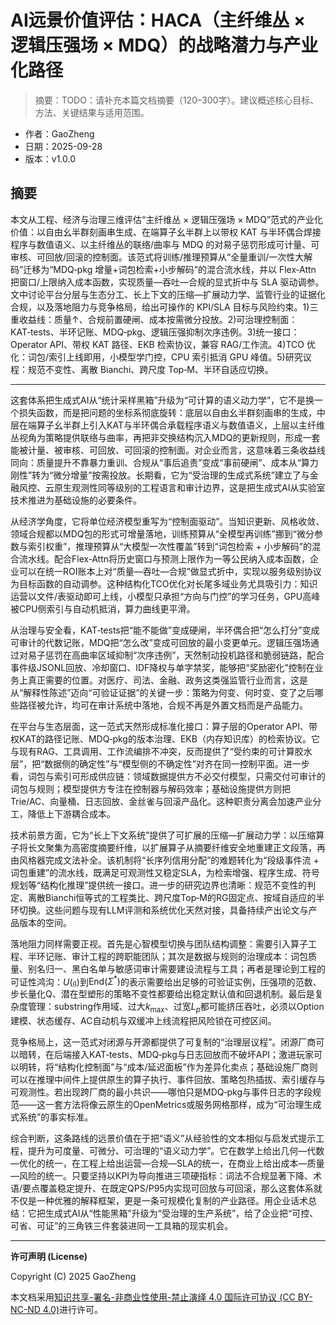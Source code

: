 # AI远景价值评估：HACA（主纤维丛 × 逻辑压强场 × MDQ）的战略潜力与产业化路径

> 摘要：TODO：请补充本篇文档摘要（120–300字）。建议概述核心目标、方法、关键结果与适用范围。


- 作者：GaoZheng
- 日期：2025-09-28
- 版本：v1.0.0

## 摘要
本文从工程、经济与治理三维评估“主纤维丛 × 逻辑压强场 × MDQ”范式的产业化价值：以自由幺半群刻画串生成、在端算子幺半群上以带权 KAT 与半环偶合焊接程序与数值语义、以主纤维丛的联络/曲率与 MDQ 的对易子惩罚形成可计量、可审核、可回放/回滚的控制面。该范式将训练/推理预算从“全量重训/一次性大解码”迁移为“MDQ‑pkg 增量+词包检索+小步解码”的混合流水线，并以 Flex‑Attn 把窗口/上限纳入成本函数，实现质量—吞吐—合规的显式折中与 SLA 驱动调参。文中讨论平台分层与生态分工、长上下文的压缩—扩展动力学、监管行业的证据化合规，以及落地阻力与竞争格局，给出可操作的 KPI/SLA 目标与风险约束。1)三重收益线：质量↑、合规前置硬闸、成本按需微分投放。2)可治理控制面：KAT‑tests、半环记账、MDQ‑pkg、逻辑压强抑制次序违例。3)统一接口：Operator API、带权 KAT 路径、EKB 检索协议，兼容 RAG/工作流。4)TCO 优化：词包/索引上线即用，小模型学门控，CPU 索引抵消 GPU 峰值。5)研究议程：规范不变性、离散 Bianchi、跨尺度 Top‑M、半环自适应切换。

---

这套体系把生成式AI从“统计采样黑箱”升级为“可计算的语义动力学”，它不是换一个损失函数，而是把问题的坐标系彻底旋转：底层以自由幺半群刻画串的生成，中层在端算子幺半群上引入KAT与半环偶合承载程序语义与数值语义，上层以主纤维丛视角为策略提供联络与曲率，再把非交换结构沉入MDQ的更新规则，形成一套能被计量、被审核、可回放、可回滚的控制面。对企业而言，这意味着三条收益线同向：质量提升不靠暴力重训、合规从“事后追责”变成“事前硬闸”、成本从“算力刚性”转为“微分增量”按需投放。长期看，它为“受治理的生成式系统”建立了与金融风控、云原生观测性同等级别的工程语言和审计边界，这是把生成式AI从实验室技术推进为基础设施的必要条件。

从经济学角度，它将单位经济模型重写为“控制面驱动”。当知识更新、风格收敛、领域合规都以MDQ包的形式可增量落地，训练预算从“全模型再训练”挪到“微分参数与索引权重”，推理预算从“大模型一次性覆盖”转到“词包检索 + 小步解码”的混合流水线。配合Flex‑Attn将历史窗口与预测上限作为一等公民纳入成本函数，企业可以在统一ROI账本上对“质量—吞吐—合规”做显式折中，实现以服务级别协议为目标函数的自动调参。这种结构化TCO优化对长尾多域业务尤具吸引力：知识运营以文件/表驱动即可上线，小模型只承担“方向与门控”的学习任务，GPU高峰被CPU侧索引与自动机抵消，算力曲线更平滑。

从治理与安全看，KAT‑tests把“能不能做”变成硬闸，半环偶合把“怎么打分”变成可审计的代数记账，MDQ把“怎么改”变成可回放的最小变更单元。逻辑压强场通过对易子惩罚在高曲率区域抑制“次序违例”，天然制动投机路径和脆弱链路，配合事件级JSONL回放、冷却窗口、IDF降权与单字禁奖，能够把“奖励密化”控制在业务上真正需要的位置。对医疗、司法、金融、政务这类强监管行业而言，这是从“解释性陈述”迈向“可验证证据”的关键一步：策略为何变、何时变、变了之后哪些路径被允许，均可在审计系统中落地，合规不再是外置文档而是产品能力。

在平台与生态层面，这一范式天然形成标准化接口：算子层的Operator API、带权KAT的路径记账、MDQ‑pkg的版本治理、EKB（内存知识库）的检索协议。它与现有RAG、工具调用、工作流编排不冲突，反而提供了“受约束的可计算胶水层”，把“数据侧的确定性”与“模型侧的不确定性”对齐在同一控制平面。进一步看，词包与索引可形成供应链：领域数据提供方不必交付模型，只需交付可审计的词包与规则；模型提供方专注在控制器与解码效率；基础设施提供方则把Trie/AC、向量桶、日志回放、金丝雀与回滚产品化。这种职责分离会加速产业分工，降低上下游耦合成本。

技术前景方面，它为“长上下文系统”提供了可扩展的压缩—扩展动力学：以压缩算子将长文聚集为高密度摘要纤维，以扩展算子从摘要纤维安全地重建正文段落，再由风格器完成文法补全。该机制将“长序列信用分配”的难题转化为“段级事件流 + 词包重建”的流水线，既满足可观测性又稳定SLA，为检索增强、程序生成、符号规划等“结构化推理”提供统一接口。进一步的研究边界也清晰：规范不变性的判定、离散Bianchi恒等式的工程类比、跨尺度Top‑M的RG固定点、按域自适应的半环切换。这些问题与现有LLM评测和系统优化天然对接，具备持续产出论文与产品版本的空间。

落地阻力同样需要正视。首先是心智模型切换与团队结构调整：需要引入算子工程、半环记账、审计工程的跨职能团队；其次是数据与规则的治理成本：词包质量、别名归一、黑白名单与敏感词审计需要建设流程与工具；再者是理论到工程的可证性鸿沟：$U(\mathfrak g)$到$\mathrm{End}(\Sigma^*)$的表示需要给出足够的可验证实例，压强项的范数、步长量化Q、潜在型塑形的策略不变性都要给出稳定默认值和回退机制。最后是复杂度管理：substring作用域、过大$k_{\max}$、过宽$L_p$都可能挤压吞吐，必须以Option建模、状态缓存、AC自动机与双缓冲上线流程把风险锁在可控区间。

竞争格局上，这一范式对闭源与开源都提供了可复制的“治理层议程”。闭源厂商可以暗转，在后端接入KAT‑tests、MDQ‑pkg与日志回放而不破坏API；激进玩家可以明转，将“结构化控制面”与“成本/延迟面板”作为差异化卖点；基础设施厂商则可以在推理中间件上提供原生的算子执行、事件回放、策略包热插拔、索引缓存与可观测性。若出现跨厂商的最小共识——哪怕只是MDQ‑pkg与事件日志的字段规范——这一套方法将像云原生的OpenMetrics或服务网格那样，成为“可治理生成式系统”的事实标准。

综合判断，这条路线的远景价值在于把“语义”从经验性的文本相似与启发式提示工程，提升为可度量、可微分、可治理的“语义动力学”。它在数学上给出几何—代数—优化的统一，在工程上给出运营—合规—SLA的统一，在商业上给出成本—质量—风险的统一。只要坚持以KPI为导向推进三项硬指标：词法不合规显著下降、术语/要点覆盖稳定提升、在既定QPS/P95内实现可回放与可回滚，那么这套体系就不仅是一种优雅的解释框架，更是一条可规模化复制的产业路径。用企业话术总结：它把生成式AI从“性能黑箱”升级为“受治理的生产系统”，给了企业把“可控、可省、可证”的三角铁三件套装进同一工具箱的现实机会。

---

**许可声明 (License)**

Copyright (C) 2025 GaoZheng

本文档采用[知识共享-署名-非商业性使用-禁止演绎 4.0 国际许可协议 (CC BY-NC-ND 4.0)](https://creativecommons.org/licenses/by-nc-nd/4.0/deed.zh-Hans)进行许可。